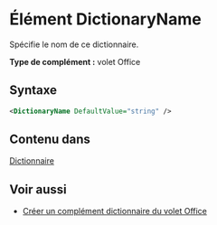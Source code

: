 # <a name="dictionaryname-element"></a>Élément DictionaryName

Spécifie le nom de ce dictionnaire.

**Type de complément :** volet Office

## <a name="syntax"></a>Syntaxe

```XML
<DictionaryName DefaultValue="string" />
```

## <a name="contained-in"></a>Contenu dans

[Dictionnaire](dictionary.md)

## <a name="see-also"></a>Voir aussi

- [Créer un complément dictionnaire du volet Office](https://docs.microsoft.com/office/dev/add-ins/word/dictionary-task-pane-add-ins)
    
